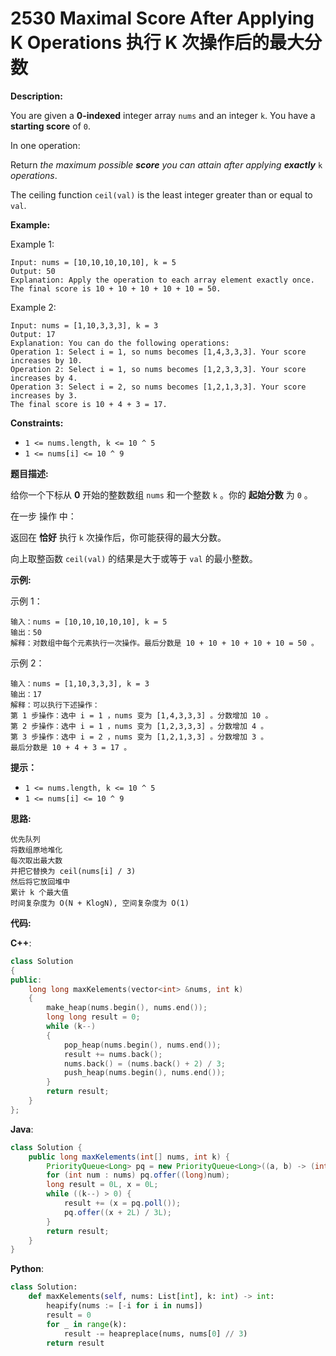 # 2530 Maximal Score After Applying K Operations 执行 K 次操作后的最大分数

__Description:__

You are given a __0-indexed__ integer array `nums` and an integer `k`. You have a __starting score__ of `0`.

In one operation:

Return _the maximum possible __score__ you can attain after applying __exactly___ `k` _operations_.

The ceiling function `ceil(val)` is the least integer greater than or equal to `val`.

__Example:__

Example 1:

```text
Input: nums = [10,10,10,10,10], k = 5
Output: 50
Explanation: Apply the operation to each array element exactly once. The final score is 10 + 10 + 10 + 10 + 10 = 50.
```

Example 2:

```text
Input: nums = [1,10,3,3,3], k = 3
Output: 17
Explanation: You can do the following operations:
Operation 1: Select i = 1, so nums becomes [1,4,3,3,3]. Your score increases by 10.
Operation 2: Select i = 1, so nums becomes [1,2,3,3,3]. Your score increases by 4.
Operation 3: Select i = 2, so nums becomes [1,2,1,3,3]. Your score increases by 3.
The final score is 10 + 4 + 3 = 17.
```

__Constraints:__

- `1 <= nums.length, k <= 10 ^ 5`
- `1 <= nums[i] <= 10 ^ 9`

__题目描述:__

给你一个下标从 __0__ 开始的整数数组 `nums` 和一个整数 `k` 。你的 __起始分数__ 为 `0` 。

在一步 操作 中：

返回在 __恰好__ 执行 `k` 次操作后，你可能获得的最大分数。

向上取整函数 `ceil(val)` 的结果是大于或等于 `val` 的最小整数。

__示例:__

示例 1：

```text
输入：nums = [10,10,10,10,10], k = 5
输出：50
解释：对数组中每个元素执行一次操作。最后分数是 10 + 10 + 10 + 10 + 10 = 50 。
```

示例 2：

```text
输入：nums = [1,10,3,3,3], k = 3
输出：17
解释：可以执行下述操作：
第 1 步操作：选中 i = 1 ，nums 变为 [1,4,3,3,3] 。分数增加 10 。
第 2 步操作：选中 i = 1 ，nums 变为 [1,2,3,3,3] 。分数增加 4 。
第 3 步操作：选中 i = 2 ，nums 变为 [1,2,1,3,3] 。分数增加 3 。
最后分数是 10 + 4 + 3 = 17 。
```

__提示：__

- `1 <= nums.length, k <= 10 ^ 5`
- `1 <= nums[i] <= 10 ^ 9`

__思路:__

```text
优先队列
将数组原地堆化
每次取出最大数
并把它替换为 ceil(nums[i] / 3)
然后将它放回堆中
累计 k 个最大值
时间复杂度为 O(N + KlogN), 空间复杂度为 O(1)
```

__代码:__

__C++__:

```C++
class Solution 
{
public:
    long long maxKelements(vector<int> &nums, int k) 
    {
        make_heap(nums.begin(), nums.end());
        long long result = 0;
        while (k--) 
        {
            pop_heap(nums.begin(), nums.end());
            result += nums.back();
            nums.back() = (nums.back() + 2) / 3;
            push_heap(nums.begin(), nums.end());
        }
        return result;
    }
};
```

__Java__:

```Java
class Solution {
    public long maxKelements(int[] nums, int k) {
        PriorityQueue<Long> pq = new PriorityQueue<Long>((a, b) -> (int)(b - a));
        for (int num : nums) pq.offer((long)num);
        long result = 0L, x = 0L;
        while ((k--) > 0) {
            result += (x = pq.poll());
            pq.offer((x + 2L) / 3L);
        }
        return result;
    }
}
```

__Python__:

```Python
class Solution:
    def maxKelements(self, nums: List[int], k: int) -> int:
        heapify(nums := [-i for i in nums])
        result = 0
        for _ in range(k):
            result -= heapreplace(nums, nums[0] // 3)
        return result
```
